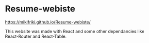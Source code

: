 # Resume-webiste
  https://mikifriki.github.io/Resume-webiste/
  
  This website was made with React and some other dependancies like React-Router and React-Table.
